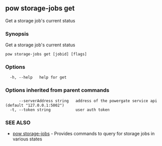 ## pow storage-jobs get

Get a storage job's current status

### Synopsis

Get a storage job's current status

```
pow storage-jobs get [jobid] [flags]
```

### Options

```
  -h, --help   help for get
```

### Options inherited from parent commands

```
      --serverAddress string   address of the powergate service api (default "127.0.0.1:5002")
  -t, --token string           user auth token
```

### SEE ALSO

-   [pow storage-jobs](pow_storage-jobs.md) - Provides commands to query for storage jobs in various states
